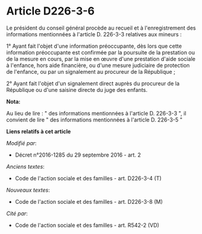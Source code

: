 # Article D226-3-6

Le président du conseil général procède au recueil et à l'enregistrement des informations mentionnées à l'article D. 226-3-3
relatives aux mineurs : 

1° Ayant fait l'objet d'une information préoccupante, dès lors que cette information préoccupante est confirmée par la
poursuite de la prestation ou de la mesure en cours, par la mise en œuvre d'une prestation d'aide sociale à l'enfance, hors
aide financière, ou d'une mesure judiciaire de protection de l'enfance, ou par un signalement au procureur de la
République ; 

2° Ayant fait l'objet d'un signalement direct auprès du procureur de la République ou d'une saisine directe du juge des
enfants.

**Nota:**

Au lieu de lire : " des informations mentionnées à l'article D. 226-3-3  ", il convient de lire " des informations
mentionnées à l'article D.  226-3-5 "

**Liens relatifs à cet article**

_Modifié par_:

  - Décret n°2016-1285 du 29 septembre 2016 - art. 2

_Anciens textes_:

  - Code de l'action sociale et des familles - art. D226-3-4 (T)

_Nouveaux textes_:

  - Code de l'action sociale et des familles - art. D226-3-8 (M)

_Cité par_:

  - Code de l'action sociale et des familles - art. R542-2 (VD)
